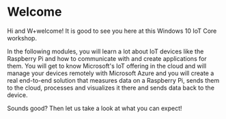 # Welcome
Hi and W+welcome! It is good to see you here at this Windows 10 IoT Core workshop.

In the following modules, you will learn a lot about IoT devices like the Raspberry Pi and how to communicate with and create applications for them. You will get to know Microsoft's IoT offering in the cloud and will manage your devices remotely with Microsoft Azure and you will create a real end-to-end solution that measures data on a Raspberry Pi, sends them to the cloud, processes and visualizes it there and sends data back to the device.

Sounds good? Then let us take a look at what you can expect!
